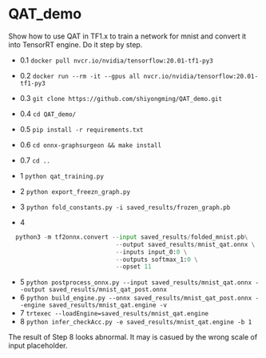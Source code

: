 # QAT_demo
Show how to use QAT in TF1.x to train a network for mnist and convert it into TensorRT engine.
Do it step by step.

- 0.1  `docker pull nvcr.io/nvidia/tensorflow:20.01-tf1-py3`
- 0.2 `docker run --rm -it --gpus all nvcr.io/nvidia/tensorflow:20.01-tf1-py3`
- 0.3 `git clone https://github.com/shiyongming/QAT_demo.git`
- 0.4 `cd QAT_demo/`
- 0.5 `pip install -r requirements.txt`
- 0.6 `cd onnx-graphsurgeon && make install`
- 0.7 `cd ..`


- 1 `python qat_training.py`
- 2 `python export_freezn_graph.py`
- 3 `python fold_constants.py -i saved_results/frozen_graph.pb`
- 4 
```python 
  python3 -m tf2onnx.convert --input saved_results/folded_mnist.pb\
                              --output saved_results/mnist_qat.onnx \
                              --inputs input_0:0 \
                              --outputs softmax_1:0 \
                              --opset 11 
  ```
- 5 `python postprocess_onnx.py --input saved_results/mnist_qat.onnx --output saved_results/mnist_qat_post.onnx`
- 6 `python build_engine.py --onnx saved_results/mnist_qat_post.onnx --engine saved_results/mnist_qat.engine -v`
- 7 `trtexec --loadEngine=saved_results/mnist_qat.engine`
- 8 `python infer_checkAcc.py -e saved_results/mnist_qat.engine -b 1`

The result of Step 8 looks abnormal. It may is casued by the wrong scale of input placeholder. 
